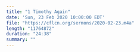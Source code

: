 ```yaml
---
title: "1 Timothy Again"
date: 'Sun, 23 Feb 2020 10:00:00 EDT'
file: "https://cflcn.org/sermons/2020-02-23.m4a"
length: "11764872"
duration: "24:38"
summary: ""
---
```

